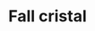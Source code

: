 ---
title: Fall cristal
date: 
draft: false

# descripcion
description : Aros espectaculares! En plata 925 y cristal Swarovski. Simplemente bellísimos.

materials: Plata 925

color: 

dimensions: Largo 7.2cm

code: 01-10-1008

type: "Aros"

categories: [destacados]

price: $8.300,00

price_eftvo: $7.055,00

# Images
# first image will be shown in the product page
images:
  # - image: "images/path_to_image"
  # La ubicacion de las imagenes es imagenes/Aros/Aros.Cristal Swarovski/01-10-1008-fall-cristal
  - image: "./images/aros/cristal_swarovski/01-10-1008-fall-cristal.jpg"
---